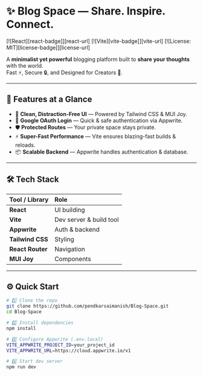 # ✨ Blog Space — Share. Inspire. Connect.

[![React][react-badge]][react-url]
[![Vite][vite-badge]][vite-url]
[![License: MIT][license-badge]][license-url]

A **minimalist yet powerful** blogging platform built to **share your thoughts** with the world.  
Fast ⚡, Secure 🔒, and Designed for Creators 🎨.

---

## 🚀 Features at a Glance
- 🎯 **Clean, Distraction-Free UI** — Powered by Tailwind CSS & MUI Joy.  
- 🔐 **Google OAuth Login** — Quick & safe authentication via Appwrite.  
- 🛡 **Protected Routes** — Your private space stays private.  
- ⚡ **Super-Fast Performance** — Vite ensures blazing-fast builds & reloads.  
- 📦 **Scalable Backend** — Appwrite handles authentication & database.  

---

## 🛠 Tech Stack
| Tool / Library  | Role |
| :-------------- | :--- |
| **React** | UI building |
| **Vite** | Dev server & build tool |
| **Appwrite** | Auth & backend |
| **Tailwind CSS** | Styling |
| **React Router** | Navigation |
| **MUI Joy** | Components |

---

## ⚙️ Quick Start

```bash
# 1️⃣ Clone the repo
git clone https://github.com/pendkarsaimanish/Blog-Space.git
cd Blog-Space

# 2️⃣ Install dependencies
npm install

# 3️⃣ Configure Appwrite (.env.local)
VITE_APPWRITE_PROJECT_ID=your_project_id
VITE_APPWRITE_URL=https://cloud.appwrite.io/v1

# 4️⃣ Start dev server
npm run dev

